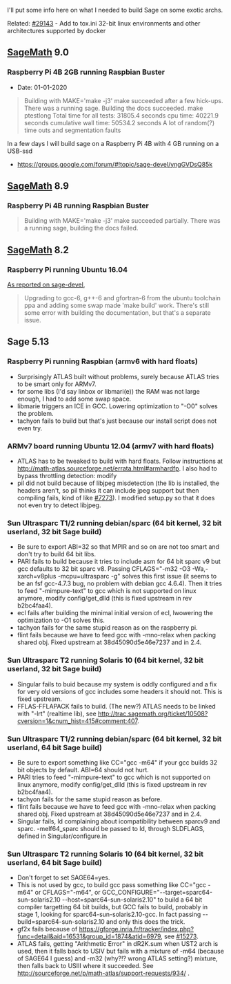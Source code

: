 I'll put some info here on what I needed to build Sage on some exotic archs.

Related: [#29143](https://trac.sagemath.org/ticket/29143) - Add to tox.ini 32-bit linux environments and other architectures supported by docker

## [SageMath](SageMath) 9.0

### Raspberry Pi 4B 2GB running Raspbian Buster

* Date: 01-01-2020

> Building with MAKE='make -j3' make succeeded after a few hick-ups. There was a running sage.
> Building the docs succeeded.
> make ptestlong Total time for all tests: 31805.4 seconds
>    cpu time: 40221.9 seconds
>   cumulative wall time: 50534.2 seconds
> A lot of random(?) time outs and segmentation faults


In a few days I will build sage on a Raspberry Pi 4B with 4 GB running on a USB-ssd

*  [https://groups.google.com/forum/#!topic/sage-devel/yngGVDsQ85k ](https://groups.google.com/forum/#!topic/sage-devel/yngGVDsQ85k)


## [SageMath](SageMath) 8.9

### Raspberry Pi 4B running Raspbian Buster

> Building with MAKE='make -j3' make succeeded partially. There was a running sage, building the docs failed.




## [SageMath](SageMath) 8.2

### Raspberry Pi running Ubuntu 16.04

[As reported on sage-devel](https://groups.google.com/d/msg/sage-devel/rR1VPpTC-lM/yWgotdg-BwAJ),

> Upgrading to gcc-6, g++-6 and gfortran-6 from the ubuntu toolchain ppa
> and adding some swap made 'make build' work. There's still some error
> with building the documentation, but that's a separate issue.


## Sage 5.13

### Raspberry Pi running Raspbian (armv6 with hard floats)

* Surprisingly ATLAS built without problems, surely because ATLAS tries to be smart only for ARMv7.
* for some libs (I'd say linbox or libmari(e)) the RAM was not large enough, I had to add some swap space.
* libmarie triggers an ICE in GCC. Lowering optimization to "-O0" solves the problem.
* tachyon fails to build but that's just because our install script does not even try.

### ARMv7 board running Ubuntu 12.04 (armv7 with hard floats)

* ATLAS has to be tweaked to build with hard floats. Follow instructions at http://math-atlas.sourceforge.net/errata.html#armhardfp. I also had to bypass throttling detection: modify 
* pil did not build because of libjpeg misdetection (the lib is installed, the headers aren't, so pil thinks it can include jpeg support but then compiling fails, kind of like [#7273](https://trac.sagemath.org/ticket/7273)). I modified setup.py so that it does not even try to detect libjpeg.

### Sun Ultrasparc T1/2 running debian/sparc (64 bit kernel, 32 bit userland, 32 bit Sage build)

* Be sure to export ABI=32 so that MPIR and so on are not too smart and don't try to build 64 bit libs.
* PARI fails to build because it tries to include asm for 64 bit sparc v9 but gcc defaults to 32 bit sparc v8. Passing CFLAGS="-m32 -O3 -Wa,-xarch=v8plus -mcpu=ultrasparc  -g" solves this first issue (it seems to be an fsf gcc-4.7.3 bug, no problem with debian gcc 4.6.4). Then it tries to feed "-mimpure-text" to gcc which is not supported on linux anymore, modify config/get_dlld (this is fixed upstream in rev b2bc4faa4). 
* ecl fails after building the minimal initial version of ecl, lwowering the optimization to -O1 solves this.
* tachyon fails for the same stupid reason as on the raspberry pi.
* flint fails because we have to feed gcc with -mno-relax when packing shared obj. Fixed upstream at 38d45090d5e46e7237 and in 2.4.

### Sun Ultrasparc T2 running Solaris 10 (64 bit kernel, 32 bit userland, 32 bit Sage build)

* Singular fails to buid because my system is oddly configured and a fix for very old versions of gcc includes some headers it should not. This is fixed upstream.
* FFLAS-FFLAPACK fails to build. (The new?) ATLAS needs to be linked with "-lrt" (realtime lib), see http://trac.sagemath.org/ticket/10508?cversion=1&cnum_hist=415#comment:407.

### Sun Ultrasparc T1/2 running debian/sparc (64 bit kernel, 32 bit userland, 64 bit Sage build)

* Be sure to export something like CC="gcc -m64" if your gcc builds 32 bit objects by default. ABI=64 should not hurt.
* PARI tries to feed "-mimpure-text" to gcc which is not supported on linux anymore, modify config/get_dlld (this is fixed upstream in rev b2bc4faa4). 
* tachyon fails for the same stupid reason as before.
* flint fails because we have to feed gcc with -mno-relax when packing shared obj. Fixed upstream at 38d45090d5e46e7237 and in 2.4.
* Singular fails, ld complaining about icompatibility between sparcv9 and sparc. -melf64_sparc should be passed to ld, through SLDFLAGS, defined in Singular/configure.in

### Sun Ultrasparc T2 running Solaris 10 (64 bit kernel, 32 bit userland, 64 bit Sage build)

* Don't forget to set SAGE64=yes.
* This is not used by gcc, to build gcc pass something like CC="gcc -m64" or CFLAGS="-m64", or GCC_CONFIGURE="--target=sparc64-sun-solaris2.10 --host=sparc64-sun-solaris2.10" to build a 64 bit compiler targetting 64 bit builds, but GCC fails to build, probably in stage 1, looking for sparc64-sun-solaris2.10-gcc.
  In fact passing --build=sparc64-sun-solaris2.10 and only this does the trick.
* gf2x fails because of https://gforge.inria.fr/tracker/index.php?func=detail&aid=16531&group_id=1874&atid=6979, see [#15273](https://trac.sagemath.org/ticket/15273).
* ATLAS fails, getting "Arithmetic Error" in dR2K.sum when UST2 arch is used, then it falls back to USIV but fails with a mixture of -m64 (because of SAGE64 I guess) and -m32 (why?!? wrong ATLAS setting?) mixture, then falls back to USIII where it succeeded. See http://sourceforge.net/p/math-atlas/support-requests/934/ .
